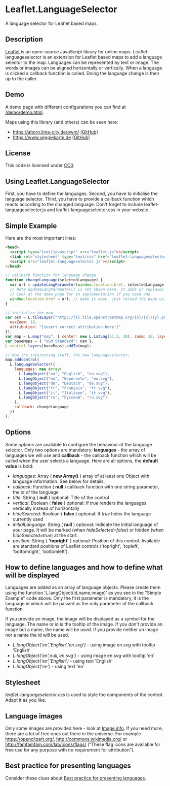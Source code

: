 # Leaflet.LanguageSelector

A language selector for Leaflet based maps.

## Description

[Leaflet](http://leafletjs.com/) is an open-source JavaScript library for online maps. Leaflet-languageselector is an extension for Leaflet based maps to add a language selector to the map. Languages can be represented by text or image. The words or images can be aligned horizontally or vertically. When a language is clicked a callback function is called. Doing the language change is then up to the caller.

## Demo

A demo page with different configurations you can find at [/demo/demo.html](/demo/demo.html).

Maps using this library (and others) can be seen here:

- https://ahorn.lima-city.de/owm/ [(GitHub)](https://github.com/buche/leaflet-openweathermap)
- https://www.veggiekarte.de [(GitHub)](https://github.com/piratenpanda/veggiekarte)

## License

This code is licensed under [CC0](http://creativecommons.org/publicdomain/zero/1.0/ "Creative Commons Zero - Public Domain").

## Using Leaflet.LanguageSelector

First, you have to define the languages. Second, you have to initialise the language selector. Third, you have to provide a callback function which reacts according to the changed language. Don't forget to include leaflet-languageselector.js and leaflet-languageselector.css in your website.

## Simple Example

Here are the most important lines:

```html
<head>
  <script type="text/javascript" src="leaflet.js"></script>
  <link rel="stylesheet" type="text/css" href="leaflet-languageselector.css" />
  <script src="leaflet-languageselector.js"></script>
</head>
```

```js
// callback function for language change
function changeLanguage(selectedLanguage) {
  var url = updateLangParameter(window.location.href, selectedLanguage);
  // Note updateLangParameter() is not shown here. It adds or replaces the language parameter of the document URL.
  // Look at the demo page for an implementation if you need one.
  window.location.href = url; // make it easy, just reload the page using the changed parameter
}

// initialize the map
var osm = L.tileLayer("http://{s}.tile.openstreetmap.org/{z}/{x}/{y}.png", {
  maxZoom: 18,
  attribution: "[insert correct attribution here!]"
});
var map = L.map("map", { center: new L.LatLng(51.5, 10), zoom: 10, layers: [osm] });
var baseMaps = { "OSM Standard": osm };
L.control.layers(baseMaps).addTo(map);

// Now the interesting stuff, the new languageselector:
map.addControl(
  L.languageSelector({
    languages: new Array(
      L.langObject("en", "English", "en.svg"),
      L.langObject("eo", "Esperanto", "eo.svg"),
      L.langObject("de", "Deutsch", "de.svg"),
      L.langObject("fr", "Français", "fr.svg"),
      L.langObject("it", "Italiano", "it.svg"),
      L.langObject("ru", "Русский", "ru.svg")
    ),
    callback: changeLanguage
  })
);
```

## Options

Some _options_ are available to configure the behaviour of the language selector. Only two options are mandatory: **languages** - the array of languages we will use and **callback** - the callback function which will be called when the user selects a language. Here are all options, the **default value** is bold:

- _languages_: Array ( **new Array()** ) array of at least one Object with language information. See below for details.
- _callback_: Function ( **null** ) callback function with one string parameter, the id of the language
- _title_: String ( **null** ) optional: Title of the control
- _vertical_: Boolean ( **false** ) optional: If _true_ renders the languages vertically instead of horizontally
- _hideSelected_: Boolean ( **false** ) optional: If _true_ hides the language currently used
- _initialLanguage_: String ( **null** ) optional: Indicate the initial language of your page. It will be marked (when _hideSelected=false_) or hidden (when _hideSelected=true_) at the start.
- _position_: String ( **'topright'** ) optional: Position of this control. Available are standard positions of Leaflet controls ('topright', 'topleft', 'bottomright', 'bottomleft').

## How to define languages and how to define what will be displayed

Languages are added as an array of language objects. Please create them using the function 'L.langObject(id,name,image)' as you see in the "Simple Example" code above. Only the first parameter is mandatory, it is the language id which will be passed as the only parameter of the callback function.

If you provide an image, the image will be displayed as a symbol for the language. The name or id is the tooltip of the image. If you don't provide an image but a name, the name will be used. If you provide neither an image nor a name the id will be used.

- _L.langObject('en','English','en.svg')_ - using image en.svg with tooltip 'English'
- _L.langObject('en',null,'en.svg')_ - using image en.svg with tooltip 'en'
- _L.langObject('en','English')_ - using text 'English'
- _L.langObject('en')_ - using text 'en'

## Stylesheet

_leaflet-languageselector.css_ is used to style the components of the control. Adapt it as you like.

## Language images

Only some images are provided here - look at [Image info](/images/image_info.md). If you need more, there are a lot of free ones out there in the universe. For example https://openclipart.org/, http://commons.wikimedia.org/ or http://famfamfam.com/lab/icons/flags/ ("These flag icons are available for free use for any purpose with no requirement for attribution").

## Best practice for presenting languages

Consider these clues about [Best practice for presenting languages](http://www.flagsarenotlanguages.com/blog/best-practice-for-presenting-languages/).
